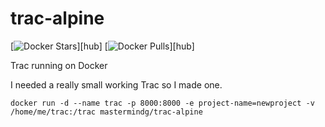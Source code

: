 # trac-alpine

[![Docker Stars](https://img.shields.io/docker/stars/mastermindg/trac-alpine.svg)][hub]
[![Docker Pulls](https://img.shields.io/docker/pulls/mastermindg/trac-alpine.svg)][hub]

Trac running on Docker

I needed a really small working Trac so I made one.

```
docker run -d --name trac -p 8000:8000 -e project-name=newproject -v /home/me/trac:/trac mastermindg/trac-alpine
```
